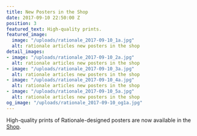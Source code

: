 ```yaml
---
title: New Posters in the Shop
date: 2017-09-10 22:50:00 Z
position: 3
featured_text: High-quality prints.
featured_image:
  image: "/uploads/rationale_2017-09-10_1a.jpg"
  alt: rationale articles new posters in the shop
detail_images:
- image: "/uploads/rationale_2017-09-10_2a.jpg"
  alt: rationale articles new posters in the shop
- image: "/uploads/rationale_2017-09-10_3a.jpg"
  alt: rationale articles new posters in the shop
- image: "/uploads/rationale_2017-09-10_4a.jpg"
  alt: rationale articles new posters in the shop
- image: "/uploads/rationale_2017-09-10_5a.jpg"
  alt: rationale articles new posters in the shop
og_image: "/uploads/rationale_2017-09-10_og1a.jpg"
---
```


High-quality prints of Rationale-designed posters are now available in the [Shop](https://rationale-design.com/shop/).